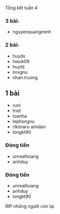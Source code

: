 Tổng kết tuần 4

### 3 bài:
- nguyenquangminh

### 2 bài:
- huydx
- hieuk09
- huytd
- linxgnu
- nhan.truong

## 1 bài
- runi
- triet
- toanha
- lephongvu
- rikimaru amidan
- longkt90

### Đóng tiền
- unrealhoang
- anhduy

### Đóng tiền
- unrealhoang
- anhduy
- longkt90


RIP những người còn lại.


